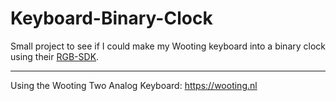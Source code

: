 # Keyboard-Binary-Clock

Small project to see if I could make my Wooting keyboard into a binary clock using their [RGB-SDK](https://github.com/WootingKb/wooting-rgb-sdk).

---

Using the Wooting Two Analog Keyboard: https://wooting.nl

